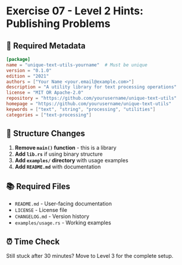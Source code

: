 # Exercise 07 - Level 2 Hints: Publishing Problems

## 🎯 Required Metadata

```toml
[package]
name = "unique-text-utils-yourname"  # Must be unique
version = "0.1.0"
edition = "2021"
authors = ["Your Name <your.email@example.com>"]
description = "A utility library for text processing operations"
license = "MIT OR Apache-2.0"
repository = "https://github.com/yourusername/unique-text-utils"
homepage = "https://github.com/yourusername/unique-text-utils"
keywords = ["text", "string", "processing", "utilities"]
categories = ["text-processing"]
```

## 🔧 Structure Changes

1. **Remove `main()` function** - this is a library
2. **Add `lib.rs`** if using binary structure
3. **Add `examples/` directory** with usage examples
4. **Add `README.md`** with documentation

## 📚 Required Files

- `README.md` - User-facing documentation
- `LICENSE` - License file
- `CHANGELOG.md` - Version history
- `examples/usage.rs` - Working examples

## ⏰ Time Check

Still stuck after 30 minutes? Move to Level 3 for the complete setup.